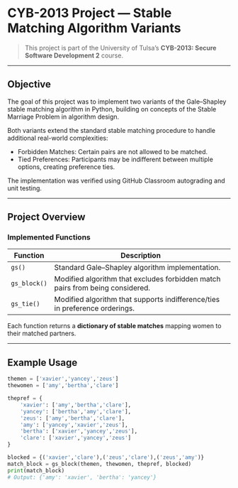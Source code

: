 # CYB-2013 Project — Stable Matching Algorithm Variants

> This project is part of the University of Tulsa’s **CYB-2013: Secure Software Development 2** course.  

---

## Objective

The goal of this project was to implement two variants of the Gale–Shapley stable matching algorithm in Python, building on concepts of the Stable Marriage Problem in algorithm design.

Both variants extend the standard stable matching procedure to handle additional real-world complexities:
- Forbidden Matches: Certain pairs are not allowed to be matched.
- Tied Preferences: Participants may be indifferent between multiple options, creating preference ties.

The implementation was verified using GitHub Classroom autograding and unit testing.

---

## Project Overview

### Implemented Functions

| Function | Description |
| -------- | ------------ |
| `gs()` | Standard Gale–Shapley algorithm implementation. |
| `gs_block()` | Modified algorithm that excludes forbidden match pairs from being considered. |
| `gs_tie()` | Modified algorithm that supports indifference/ties in preference orderings. |

Each function returns a **dictionary of stable matches** mapping women to their matched partners.

---

## Example Usage

```python
themen = ['xavier','yancey','zeus']
thewomen = ['amy','bertha','clare']

thepref = {
    'xavier': ['amy','bertha','clare'],
    'yancey': ['bertha','amy','clare'],
    'zeus': ['amy','bertha','clare'],
    'amy': ['yancey','xavier','zeus'],
    'bertha': ['xavier','yancey','zeus'],
    'clare': ['xavier','yancey','zeus']
}

blocked = {('xavier','clare'),('zeus','clare'),('zeus','amy')}
match_block = gs_block(themen, thewomen, thepref, blocked)
print(match_block)
# Output: {'amy': 'xavier', 'bertha': 'yancey'}

